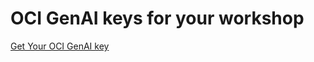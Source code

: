 # OCI GenAI keys for your workshop


[Get Your OCI GenAI key](https://objectstorage.us-ashburn-1.oraclecloud.com/p/75QkYvgn8zNo7vSaI8M4k5GGvs62bRQzeHPQFCxoQQZD1nwD5sl8oDyWjkBvAScE/n/c4u04/b/OCW2024/o/api/tut3253.zip)
